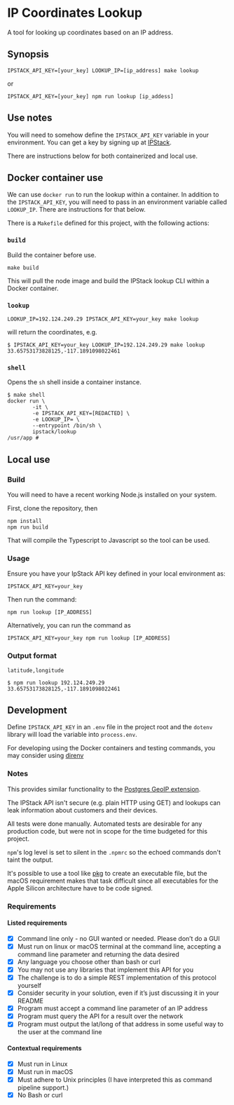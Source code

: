 # IP Coordinates Lookup

A tool for looking up coordinates based on an IP address.

## Synopsis

`IPSTACK_API_KEY=[your_key] LOOKUP_IP=[ip_address] make lookup`

or 

`IPSTACK_API_KEY=[your_key] npm run lookup [ip_addess]`


## Use notes

You will need to somehow define the `IPSTACK_API_KEY` variable in your environment. You can get a key by signing up at 
[IPStack][IPSTACK_SIGNUP].

There are instructions below for both containerized and local use.

## Docker container use

We can use `docker run` to run the lookup within a container. In addition to the `IPSTACK_API_KEY`, you will need to
pass in an environment variable called `LOOKUP_IP`. There are instructions for that below.

There is a `Makefile` defined for this project, with the following actions:

### `build`

Build the container before use.

```shell
make build
```
This will pull the node image and build the IPStack lookup CLI within a Docker container.

### `lookup`

```shell
LOOKUP_IP=192.124.249.29 IPSTACK_API_KEY=your_key make lookup
```

will return the coordinates, e.g. 

```shell
$ IPSTACK_API_KEY=your_key LOOKUP_IP=192.124.249.29 make lookup
33.65753173828125,-117.1891098022461
```

### `shell`

Opens the `sh` shell inside a container instance.

```shell
$ make shell
docker run \
		-it \
		-e IPSTACK_API_KEY=[REDACTED] \
		-e LOOKUP_IP= \
		--entrypoint /bin/sh \
		ipstack/lookup
/usr/app #
```

## Local use

### Build

You will need to have a recent working Node.js installed on your system. 

First, clone the repository, then

```shell
npm install
npm run build
```

That will compile the Typescript to Javascript so the tool can be used.

### Usage

Ensure you have your IpStack API key defined in your local environment as:

```shell
IPSTACK_API_KEY=your_key
```

Then run the command:

```shell
npm run lookup [IP_ADDRESS]
```

Alternatively, you can run the command as

```shell
IPSTACK_API_KEY=your_key npm run lookup [IP_ADDRESS]
```

### Output format

`latitude,longitude`

```shell
$ npm run lookup 192.124.249.29
33.65753173828125,-117.1891098022461
```

## Development

Define `IPSTACK_API_KEY` in an `.env` file in the project root and the `dotenv` library will load the variable into 
`process.env`.

For developing using the Docker containers and testing commands, you may consider using [direnv][DIRENV]

### Notes

This provides similar functionality to the [Postgres GeoIP extension][POSTGRES_GEOIP].

The IPStack API isn't secure (e.g. plain HTTP using GET) and lookups can leak information about customers and their 
devices.

All tests were done manually. Automated tests are desirable for any production code, but were not in scope for the time
budgeted for this project.

`npm`'s log level is set to silent in the `.npmrc` so the echoed commands don't taint the output.

It's possible to use a tool like [pkg][PKG] to create an executable file, but the macOS 
requirement makes that task difficult since all executables for the Apple Silicon architecture have to be code signed.

### Requirements

#### Listed requirements

- [X] Command line only - no GUI wanted or needed. Please don’t do a GUI
- [X] Must run on linux or macOS terminal at the command line, accepting a command line parameter and
returning the data desired
- [X] Any language you choose other than bash or curl
- [X] You may not use any libraries that implement this API for you
- [X] The challenge is to do a simple REST implementation of this protocol yourself
- [X] Consider security in your solution, even if it’s just discussing it in your README
- [X] Program must accept a command line parameter of an IP address
- [X] Program must query the API for a result over the network
- [X] Program must output the lat/long of that address in some useful way to the user at the command line

#### Contextual requirements

- [X] Must run in Linux
- [X] Must run in macOS
- [X] Must adhere to Unix principles (I have interpreted this as command pipeline support.)
- [X] No Bash or curl

[DIRENV]: https://direnv.net
[IPSTACK_SIGNUP]: https://ipstack.com/signup/free
[POSTGRES_GEOIP]: https://github.com/tvondra/geoip
[PKG]: https://github.com/vercel/pkg